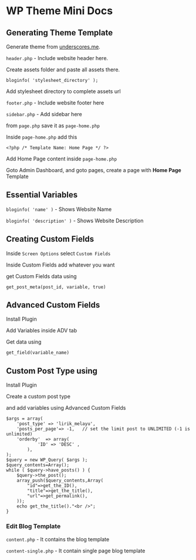 # WP Theme Mini Docs

## Generating Theme Template

Generate theme from [underscores.me](https://underscores.me/).

```header.php```  - Include website header here.

Create assets folder and paste all assets there.

```
bloginfo( 'stylesheet_directory' );
```

Add stylesheet directory to complete assets url

```footer.php``` - Include website footer here

```sidebar.php``` - Add sidebar here

from ```page.php``` save it as ```page-home.php```

Inside ```page-home.php``` add this

```
<?php /* Template Name: Home Page */ ?>
```

Add Home Page content inside ```page-home.php```

Goto Admin Dashboard, and goto pages, create a page with **Home Page** Template

## Essential Variables

```bloginfo( 'name' )``` - Shows Website Name

```bloginfo( 'description' )``` - Shows Website Description

## Creating Custom Fields

Inside ```Screen Options``` select ```Custom Fields```

Inside Custom Fields add whatever you want

get Custom Fields data using

```
get_post_meta(post_id, variable, true)
```

## Advanced Custom Fields

Install Plugin

Add Variables inside ADV tab

Get data using

```
get_field(variable_name)
```

## Custom Post Type using

Install Plugin

Create a custom post type

and add variables using Advanced Custom Fields

```
$args = array(
    'post_type' => 'lirik_melayu',
    'posts_per_page'=> -1,   // set the limit post to UNLIMITED (-1 is unlimited)
    'orderby'  => array( 
            'ID' => 'DESC' ,
        ),
);
$query = new WP_Query( $args );
$query_contents=Array();
while ( $query->have_posts() ) {
    $query->the_post();
    array_push($query_contents,Array(
        "id"=>get_the_ID(),
        "title"=>get_the_title(),
        "url"=>get_permalink(),
    ));
    echo get_the_title()."<br />";
}
```

### Edit Blog Template

```content.php``` - It contains the blog template

```content-single.php``` - It contain single page blog template